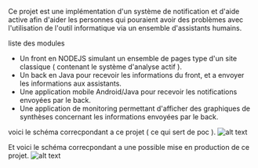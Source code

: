 Ce projet est une implémentation d'un système de notification et d'aide active afin d'aider les personnes qui pouraient avoir des problèmes avec l'utilisation de l'outil informatique via un ensemble d'assistants humains.

liste des modules
- Un front en NODEJS simulant un ensemble de pages type d'un site classique ( contenant le système d'analyse actif ).
- Un back en Java pour recevoir les informations du front, et a envoyer les informations aux assistants.
- Une application mobile Android/Java pour recevoir les notifications envoyées par le back.
- Une application de monitoring permettant d'afficher des graphiques de synthèses concernant les informations envoyées par le back.

voici le schéma correcpondant a ce projet ( ce qui sert de poc ).
![alt text](https://github.com/Bananes/PoleEmploi/tree/master/images/poc.png)

Et voici le schéma correcpondant a une possible mise en production de ce projet.
![alt text](https://github.com/Bananes/PoleEmploi/tree/master/images/prod.png)